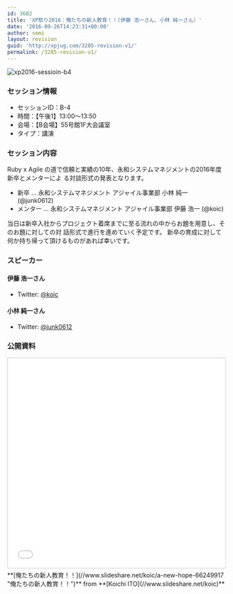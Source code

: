 ```yaml
---
id: 3602
title: 'XP祭り2016：俺たちの新人教育！！(伊藤 浩一さん、小林 純一さん）'
date: '2016-09-26T14:23:31+00:00'
author: semi
layout: revision
guid: 'http://xpjug.com/3285-revision-v1/'
permalink: /3285-revision-v1/
---
```


![xp2016-sessioin-b4](http://xpjug.com/wp-content/uploads/2016/08/xp2016-sessioin-b4.png)

### セッション情報

- セッションID：B-4
- 時間：【午後1】13:00～13:50
- 会場：【B会場】55号館1F大会議室
- タイプ：講演

### セッション内容

Ruby x Agile の道で信頼と実績の10年、永和システムマネジメントの2016年度新卒とメンターによ る対談形式の発表となります。

- 新卒 … 永和システムマネジメント アジャイル事業部 小林 純一 (@junk0612)
- メンター … 永和システムマネジメント アジャイル事業部 伊藤 浩一 (@koic)

当日は新卒入社からプロジェクト着席までに至る流れの中からお題を用意し、そのお題に対しての対 話形式で進行を進めていく予定です。 新卒の育成に対して何か持ち帰って頂けるものがあれば幸いです。

### スピーカー

#### 伊藤 浩一さん

- Twitter: [@koic](https://twitter.com/koic)

#### 小林 純一さん

- Twitter: [@junk0612](https://twitter.com/junk0612)

### 公開資料

<iframe allowfullscreen="" frameborder="0" height="485" marginheight="0" marginwidth="0" scrolling="no" src="//www.slideshare.net/slideshow/embed_code/key/Ge2jqhLP9EU56y" style="border:1px solid #CCC; border-width:1px; margin-bottom:5px; max-width: 100%;" width="595"> </iframe>

<div style="margin-bottom:5px">  **[俺たちの新人教育！！](//www.slideshare.net/koic/a-new-hope-66249917 "俺たちの新人教育！！")**  from **[Koichi ITO](//www.slideshare.net/koic)** </div>